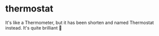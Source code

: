 # thermostat
It's like a Thermometer, but it has been shorten and named Thermostat instead. It's quite brilliant 👿
